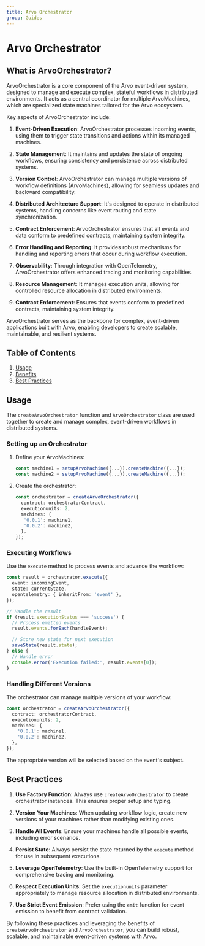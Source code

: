 ```yaml
---
title: Arvo Orchestrator
group: Guides
---
```


# Arvo Orchestrator

## What is ArvoOrchestrator?

ArvoOrchestrator is a core component of the Arvo event-driven system, designed to manage and execute complex, stateful workflows in distributed environments. It acts as a central coordinator for multiple ArvoMachines, which are specialized state machines tailored for the Arvo ecosystem.

Key aspects of ArvoOrchestrator include:

1. **Event-Driven Execution**: ArvoOrchestrator processes incoming events, using them to trigger state transitions and actions within its managed machines.

2. **State Management**: It maintains and updates the state of ongoing workflows, ensuring consistency and persistence across distributed systems.

3. **Version Control**: ArvoOrchestrator can manage multiple versions of workflow definitions (ArvoMachines), allowing for seamless updates and backward compatibility.

4. **Distributed Architecture Support**: It's designed to operate in distributed systems, handling concerns like event routing and state synchronization.

5. **Contract Enforcement**: ArvoOrchestrator ensures that all events and data conform to predefined contracts, maintaining system integrity.

6. **Error Handling and Reporting**: It provides robust mechanisms for handling and reporting errors that occur during workflow execution.

7. **Observability**: Through integration with OpenTelemetry, ArvoOrchestrator offers enhanced tracing and monitoring capabilities.

8. **Resource Management**: It manages execution units, allowing for controlled resource allocation in distributed environments.

9. **Contract Enforcement**: Ensures that events conform to predefined contracts, maintaining system integrity.

ArvoOrchestrator serves as the backbone for complex, event-driven applications built with Arvo, enabling developers to create scalable, maintainable, and resilient systems.

## Table of Contents

1. [Usage](#usage)
2. [Benefits](#benefits)
3. [Best Practices](#best-practices)

## Usage

The `createArvoOrchestrator` function and `ArvoOrchestrator` class are used together to create and manage complex, event-driven workflows in distributed systems.

### Setting up an Orchestrator

1. Define your ArvoMachines:

   ```typescript
   const machine1 = setupArvoMachine({...}).createMachine({...});
   const machine2 = setupArvoMachine({...}).createMachine({...});
   ```

2. Create the orchestrator:
   ```typescript
   const orchestrator = createArvoOrchestrator({
     contract: orchestratorContract,
     executionunits: 2,
     machines: {
      '0.0.1': machine1,
      '0.0.2': machine2,
     },
   });
   ```

### Executing Workflows

Use the `execute` method to process events and advance the workflow:

```typescript
const result = orchestrator.execute({
  event: incomingEvent,
  state: currentState,
  opentelemetry: { inheritFrom: 'event' },
});

// Handle the result
if (result.executionStatus === 'success') {
  // Process emitted events
  result.events.forEach(handleEvent);

  // Store new state for next execution
  saveState(result.state);
} else {
  // Handle error
  console.error('Execution failed:', result.events[0]);
}
```

### Handling Different Versions

The orchestrator can manage multiple versions of your workflow:

```typescript
const orchestrator = createArvoOrchestrator({
  contract: orchestratorContract,
  executionunits: 2,
  machines: {
    '0.0.1': machine1,
    '0.0.2': machine2,
  },
});
```

The appropriate version will be selected based on the event's subject.

## Best Practices

1. **Use Factory Function**: Always use `createArvoOrchestrator` to create orchestrator instances. This ensures proper setup and typing.

2. **Version Your Machines**: When updating workflow logic, create new versions of your machines rather than modifying existing ones.

3. **Handle All Events**: Ensure your machines handle all possible events, including error scenarios.

4. **Persist State**: Always persist the state returned by the `execute` method for use in subsequent executions.

5. **Leverage OpenTelemetry**: Use the built-in OpenTelemetry support for comprehensive tracing and monitoring.

6. **Respect Execution Units**: Set the `executionunits` parameter appropriately to manage resource allocation in distributed environments.

7. **Use Strict Event Emission**: Prefer using the `emit` function for event emission to benefit from contract validation.

By following these practices and leveraging the benefits of `createArvoOrchestrator` and `ArvoOrchestrator`, you can build robust, scalable, and maintainable event-driven systems with Arvo.
